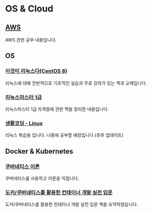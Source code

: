 # OS & Cloud

## [AWS](./AWS/README.md)

AWS 관련 공부 내용입니다.

## OS

### [이것이 리눅스다(CentOS 8)](./이것이%20리눅스다/README.md)

리눅스에 대해 전반적으로 기초적인 실습과 무료 강의가 있는 책과 교재입니다.

### [리눅스마스터 1급](./리눅스마스터%201급/README.md)

리눅스마스터 1급 자격증에 관한 책을 정리한 내용입니다.

### [생활코딩 - Linux](./생활코딩%20-%20Linux/README.md)

리눅스 복습용 입니다. 나중에 공부할 예정입니다.(추후 업데이트)

## Docker & Kubernetes

### [쿠버네티스 이론](./Kubernetes/README.md)

쿠버네티스를 사용하고 이론을 익힙니다.

### [도커/쿠버네티스를 활용한 컨테이너 개발 실전 입문](./도커_쿠버네티스/README.md)

도커/쿠버네티스를 활용한 컨테이너 개발 실전 입문 책을 요약하였습니다.
